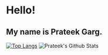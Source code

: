 # Hello!
## My name is Prateek Garg.
 
 [![Top Langs](https://github-readme-stats.vercel.app/api/top-langs/?username=prateekgargX&layout=compact&theme=tokyonight)](https://github.com/prateekgargX/github-readme-stats)
 ![Prateek's Github Stats](https://github-readme-stats.vercel.app/api?username=prateekgargX&count_private=true&show_icons=true&theme=tokyonight&width="100%")


<!---
You can make your own card by following instructions at: https://github.com/anuraghazra/github-readme-stats
--->

<!---
Nautilus3000/Nautilus3000 is a ✨ special ✨ repository because its `README.md` (this file) appears on your GitHub profile.
You can click the Preview link to take a look at your changes.
--->
